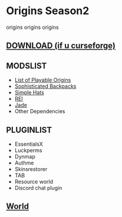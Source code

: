 # Origins Season2
origins origins origins

## [DOWNLOAD (if u curseforge)](Origins2ModPack.zip)

## MODSLIST
- [List of Playable Origins](LoPO.md)
- [Sophisticated Backpacks](https://www.curseforge.com/minecraft/mc-mods/sophisticated-backpacks-unofficial-fabric-port)
- [Simple Hats](https://www.curseforge.com/minecraft/mc-mods/simplehats)
- [REI](https://www.curseforge.com/minecraft/mc-mods/roughly-enough-items)
- [Jade](https://www.curseforge.com/minecraft/mc-mods/jade)
- Other Dependencies

## PLUGINLIST
- EssentialsX
- Luckperms
- Dynmap
- Authme
- Skinsrestorer
- TAB
- Resource world
- Discord chat plugin

## [World](https://earth.motfe.net)
